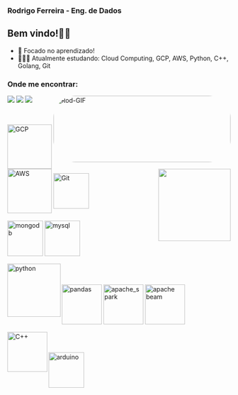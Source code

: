 ### Rodrigo Ferreira - Eng. de Dados

## Bem vindo!👋🏽



- 📖 Focado no aprendizado!
- 👨🏽‍💻 Atualmente estudando: Cloud Computing, GCP, AWS, Python, C++, Golang, Git

### Onde me encontrar:

<div>
  <a href="https://www.linkedin.com/in/rodrigo-fs/" target="_blank"><img src="https://img.shields.io/badge/LinkedIn-0077B5?style=for-the-badge&logo=linkedin&logoColor=white" target="_blank"></a>
  <a href="mailto:rodrigofsilva.12@gmail.com" target="_blank"><img src="https://img.shields.io/badge/Gmail-D14836?style=for-the-badge&logo=gmail&logoColor=white"
target="_blank"></a>
  <a href="https://www.instagram.com/_rodrigo.ferreira22_/" target="_blank"><img src="https://img.shields.io/badge/Instagram-E4405F?style=for-the-badge&logo=instagram&logoColor=white" target="_blank"></a>
  <img align="right" alt="Rod-GIF" width="400px" height="150" style="border-radius:50px;" src="https://media.giphy.com/media/QpVUMRUJGokfqXyfa1/giphy.gif">
</div>

## 

<div style="display: inline_block"><br>
  <img align="center" alt="GCP" width="100px" src="https://cdn.jsdelivr.net/gh/devicons/devicon/icons/googlecloud/googlecloud-original-wordmark.svg">
  <img align="center" alt="AWS" width="100px" src="https://cdn.jsdelivr.net/gh/devicons/devicon/icons/amazonwebservices/amazonwebservices-plain-wordmark.svg">
  <img align="center" alt="Git" width="80px" src="https://cdn.jsdelivr.net/gh/devicons/devicon/icons/git/git-plain-wordmark.svg">
  <img align="right" a href="https://github.com/RodFS" height="163em" src="https://github-readme-stats.vercel.app/api/top-langs/?username=RodFS&layout=compact&langs_count=7&theme=github_dark"/>
</div>

<div style="display: inline_block"><br>
  <img align="center" alt="mongodb" width="80px" src="https://cdn.jsdelivr.net/gh/devicons/devicon/icons/mongodb/mongodb-original-wordmark.svg">
  <img align="center" alt="mysql" width="80px" src="https://cdn.jsdelivr.net/gh/devicons/devicon/icons/mysql/mysql-original-wordmark.svg">
</div>

<div style="display: inline_block"><br>
  <img align="left" alt="python" width="120px" src="https://cdn.jsdelivr.net/gh/devicons/devicon/icons/python/python-original-wordmark.svg">
</div>

## 

<div style="display: inline_block"><br>
  <img align="center" alt="pandas" width="90px" src="https://cdn.jsdelivr.net/gh/devicons/devicon/icons/pandas/pandas-original-wordmark.svg">
  <img align="center" alt="apache_spark" width="90px" src="https://upload.wikimedia.org/wikipedia/commons/thumb/f/f3/Apache_Spark_logo.svg/512px-Apache_Spark_logo.svg.png?20210416091439">
  <img align="center" alt="apache beam" width="90px" src="https://beam.apache.org/images/logos/full-color/name-right/beam-logo-full-color-name-right-200.png">
</div>

<div style="display: inline_block"><br>
  <img align="left" alt="C++" width="90px" src="https://wikiimg.tojsiabtv.com/wikipedia/commons/thumb/1/18/ISO_C%2B%2B_Logo.svg/1200px-ISO_C%2B%2B_Logo.svg.png">
</div>

## 

<div style="display: inline_block"><br>
  <img align="center" alt="arduino" width="80px" src="https://cdn.jsdelivr.net/gh/devicons/devicon/icons/arduino/arduino-original-wordmark.svg">
</div>
